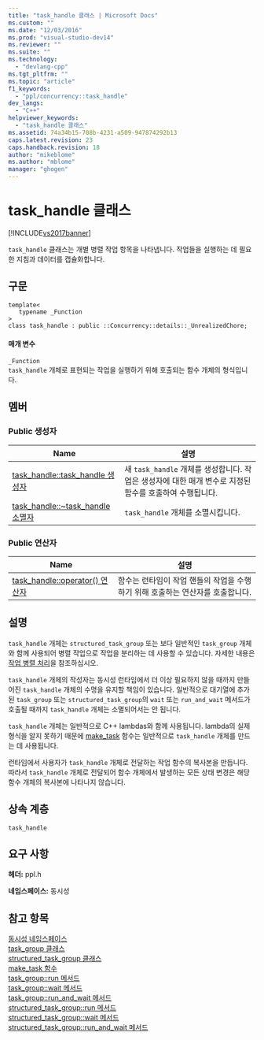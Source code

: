 ```yaml
---
title: "task_handle 클래스 | Microsoft Docs"
ms.custom: ""
ms.date: "12/03/2016"
ms.prod: "visual-studio-dev14"
ms.reviewer: ""
ms.suite: ""
ms.technology: 
  - "devlang-cpp"
ms.tgt_pltfrm: ""
ms.topic: "article"
f1_keywords: 
  - "ppl/concurrency::task_handle"
dev_langs: 
  - "C++"
helpviewer_keywords: 
  - "task_handle 클래스"
ms.assetid: 74a34b15-708b-4231-a509-947874292b13
caps.latest.revision: 23
caps.handback.revision: 18
author: "mikeblome"
ms.author: "mblome"
manager: "ghogen"
---
```

# task_handle 클래스
[!INCLUDE[vs2017banner](../../../assembler/inline/includes/vs2017banner.md)]

`task_handle` 클래스는 개별 병렬 작업 항목을 나타냅니다.  작업들을 실행하는 데 필요한 지침과 데이터를 캡슐화합니다.  
  
## 구문  
  
```  
template<  
   typename _Function  
>  
class task_handle : public ::Concurrency::details::_UnrealizedChore;  
```  
  
#### 매개 변수  
 `_Function`  
 `task_handle` 개체로 표현되는 작업을 실행하기 위해 호출되는 함수 개체의 형식입니다.  
  
## 멤버  
  
### Public 생성자  
  
|Name|설명|  
|----------|--------|  
|[task\_handle::task\_handle 생성자](../Topic/task_handle::task_handle%20Constructor.md)|새 `task_handle` 개체를 생성합니다.  작업은 생성자에 대한 매개 변수로 지정된 함수를 호출하여 수행됩니다.|  
|[task\_handle::~task\_handle 소멸자](../Topic/task_handle::~task_handle%20Destructor.md)|`task_handle` 개체를 소멸시킵니다.|  
  
### Public 연산자  
  
|Name|설명|  
|----------|--------|  
|[task\_handle::operator\(\) 연산자](../Topic/task_handle::operator\(\)%20Operator.md)|함수는 런타임이 작업 핸들의 작업을 수행하기 위해 호출하는 연산자를 호출합니다.|  
  
## 설명  
 `task_handle` 개체는 `structured_task_group` 또는 보다 일반적인 `task_group` 개체와 함께 사용되어 병렬 작업으로 작업을 분리하는 데 사용할 수 있습니다.  자세한 내용은 [작업 병렬 처리](../../../parallel/concrt/task-parallelism-concurrency-runtime.md)을 참조하십시오.  
  
 `task_handle` 개체의 작성자는 동시성 런타임에서 더 이상 필요하지 않을 때까지 만들어진 `task_handle` 개체의 수명을 유지할 책임이 있습니다.  일반적으로 대기열에 추가된 `task_group` 또는 `structured_task_group`의 `wait` 또는 `run_and_wait` 메서드가 호출될 때까지 `task_handle` 개체는 소멸되어서는 안 됩니다.  
  
 `task_handle` 개체는 일반적으로 C\+\+ lambdas와 함께 사용됩니다.  lambda의 실제 형식을 알지 못하기 때문에 [make\_task](../Topic/make_task%20Function.md) 함수는 일반적으로 `task_handle` 개체를 만드는 데 사용됩니다.  
  
 런타임에서 사용자가 `task_handle` 개체로 전달하는 작업 함수의 복사본을 만듭니다.  따라서 `task_handle` 개체로 전달되어 함수 개체에서 발생하는 모든 상태 변경은 해당 함수 개체의 복사본에 나타나지 않습니다.  
  
## 상속 계층  
 `task_handle`  
  
## 요구 사항  
 **헤더:** ppl.h  
  
 **네임스페이스:** 동시성  
  
## 참고 항목  
 [동시성 네임스페이스](../../../parallel/concrt/reference/concurrency-namespace.md)   
 [task\_group 클래스](../Topic/task_group%20Class.md)   
 [structured\_task\_group 클래스](../../../parallel/concrt/reference/structured-task-group-class.md)   
 [make\_task 함수](../Topic/make_task%20Function.md)   
 [task\_group::run 메서드](../Topic/task_group::run%20Method.md)   
 [task\_group::wait 메서드](../Topic/task_group::wait%20Method.md)   
 [task\_group::run\_and\_wait 메서드](../Topic/task_group::run_and_wait%20Method.md)   
 [structured\_task\_group::run 메서드](../Topic/structured_task_group::run%20Method.md)   
 [structured\_task\_group::wait 메서드](../Topic/structured_task_group::wait%20Method.md)   
 [structured\_task\_group::run\_and\_wait 메서드](../Topic/structured_task_group::run_and_wait%20Method.md)